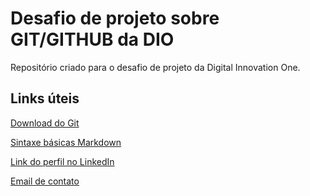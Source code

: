 # Desafio de projeto sobre GIT/GITHUB da DIO
Repositório criado para o desafio de projeto da Digital Innovation One.



## Links úteis
[Download do Git](https://git-scm.com/downloads)

[Sintaxe básicas Markdown](https://www.markdownguide.org/basic-syntax/)

[Link do perfil no LinkedIn](https://www.linkedin.com/in/ronny-oliver/)

[Email de contato](ronny-oliver1@hotmail.com)

















